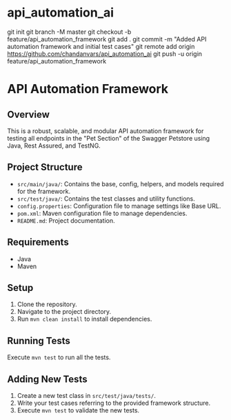# api_automation_ai
git init
git branch -M master
git checkout -b feature/api_automation_framework
git add .
git commit -m "Added API automation framework and initial test cases"
git remote add origin https://github.com/chandanvars/api_automation_ai
git push -u origin feature/api_automation_framework

# API Automation Framework

## Overview
This is a robust, scalable, and modular API automation framework for testing all endpoints in the "Pet Section" of the Swagger Petstore using Java, Rest Assured, and TestNG.

## Project Structure
- `src/main/java/`: Contains the base, config, helpers, and models required for the framework.
- `src/test/java/`: Contains the test classes and utility functions.
- `config.properties`: Configuration file to manage settings like Base URL.
- `pom.xml`: Maven configuration file to manage dependencies.
- `README.md`: Project documentation.

## Requirements
- Java
- Maven

## Setup
1. Clone the repository.
2. Navigate to the project directory.
3. Run `mvn clean install` to install dependencies.

## Running Tests
Execute `mvn test` to run all the tests.

## Adding New Tests
1. Create a new test class in `src/test/java/tests/`.
2. Write your test cases referring to the provided framework structure.
3. Execute `mvn test` to validate the new tests.